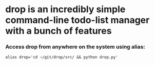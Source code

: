 # drop is an incredibly simple command-line todo-list manager with a bunch of features

### Access drop from anywhere on the system using alias:
```alias drop='cd ~/git/drop/src/ && python drop.py'```
